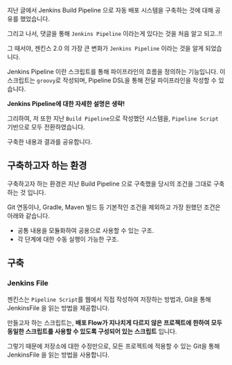 지난 글에서 Jenkins Build Pipeline 으로 자동 배포 시스템을 구축하는 것에 대해 공유를 했었습니다.

그리고 나서, 댓글을 통해 `Jenkins Pipeline` 이라는게 있다는 것을 처음 알고 되고..!!

그 때서야, 젠킨스 2.0 의 가장 큰 변화가 `Jenkins Pipeline` 이라는 것을 알게 되었습니다.

Jenkins Pipeline 이란 스크립트를 통해 파이프라인의 흐름을 정의하는 기능입니다. 이 스크립트는 `groovy`로 작성되며, Pipeline DSL을 통해 전달 파이프라인을 작성할 수 있습니다.

**Jenkins Pipeline에 대한 자세한 설명은 생략!**

그리하여, 저 또한 지난 `Build Pipeline`으로 작성했던 시스템을, `Pipeline Script` 기반으로 모두 전환하였습니다.

구축한 내용과 결과를 공유합니다.

구축하고자 하는 환경
--------------------

구축하고자 하는 환경은 지난 Build Pipeline 으로 구축했을 당시의 조건을 그대로 구축하는 것 입니다.

Git 연동이나, Gradle, Maven 빌드 등 기본적인 조건을 제외하고 가장 원했던 조건은 아래와 같습니다.

-	공통 내용을 모듈화하여 공용으로 사용할 수 있는 구조.
-	각 단계에 대한 수동 실행이 가능한 구조.

구축
----

### Jenkins File

젠킨스는 `Pipeline Script`를 웹에서 직접 작성하여 저장하는 방법과, Git을 통해 JenkinsFile 을 읽는 방법을 제공합니다.

만들고자 하는 스크립트는, **배포 Flow가 지나치게 다르지 않은 프로젝트에 한하여 모두 동일한 스크립트를 사용할 수 있도록 구성되어 있는 스크립트** 입니다.

그렇기 때문에 저장소에 대한 수정만으로, 모든 프로젝트에 적용할 수 있는 Git을 통해 JenkinsFile 을 읽는 방법을 사용합니다.
